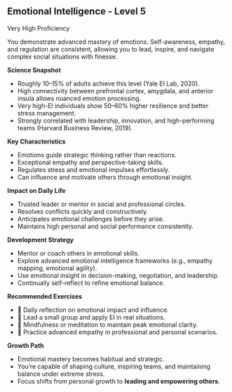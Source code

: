 ## Emotional Intelligence - Level 5
Very High Proficiency

You demonstrate advanced mastery of emotions. Self-awareness, empathy, and regulation are consistent, allowing you to lead, inspire, and navigate complex social situations with finesse.

**Science Snapshot**
- Roughly 10–15% of adults achieve this level (Yale EI Lab, 2020).
- High connectivity between prefrontal cortex, amygdala, and anterior insula allows nuanced emotion processing.
- Very high-EI individuals show 50–60% higher resilience and better stress management.
- Strongly correlated with leadership, innovation, and high-performing teams (Harvard Business Review, 2019).

**Key Characteristics**
- Emotions guide strategic thinking rather than reactions.
- Exceptional empathy and perspective-taking skills.
- Regulates stress and emotional impulses effortlessly.
- Can influence and motivate others through emotional insight.

**Impact on Daily Life**
- Trusted leader or mentor in social and professional circles.
- Resolves conflicts quickly and constructively.
- Anticipates emotional challenges before they arise.
- Maintains high personal and social performance consistently.

**Development Strategy**
- Mentor or coach others in emotional skills.
- Explore advanced emotional intelligence frameworks (e.g., empathy mapping, emotional agility).
- Use emotional insight in decision-making, negotiation, and leadership.
- Continually self-reflect to refine emotional balance.

**Recommended Exercises**
- 📝 Daily reflection on emotional impact and influence.
- 🎯 Lead a small group and apply EI in real situations.
- 🧘 Mindfulness or meditation to maintain peak emotional clarity.
- 🤝 Practice advanced empathy in professional and personal scenarios.

**Growth Path**
- Emotional mastery becomes habitual and strategic.
- You’re capable of shaping culture, inspiring teams, and maintaining balance under extreme stress.
- Focus shifts from personal growth to **leading and empowering others**.
